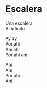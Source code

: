 # Escalera  

Una escalera  
Al infinito  

Ay ay  
Por ahí  
Ahí ahí  
Por ahí ahí  

Ahí  
Ahí  
Por ahí  
Ahí  

